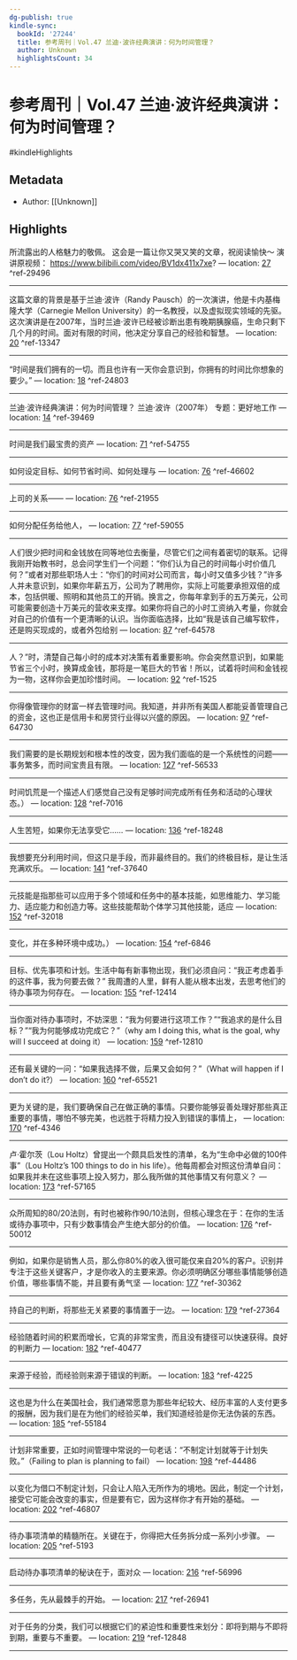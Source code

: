 ```yaml
---
dg-publish: true
kindle-sync:
  bookId: '27244'
  title: 参考周刊｜Vol.47 兰迪·波许经典演讲：何为时间管理？
  author: Unknown
  highlightsCount: 34
---
```


# 参考周刊｜Vol.47 兰迪·波许经典演讲：何为时间管理？

#kindleHighlights

## Metadata
* Author: [[Unknown]]

## Highlights
所流露出的人格魅力的敬佩。 这会是一篇让你又哭又笑的文章，祝阅读愉快～ 演讲原视频： https://www.bilibili.com/video/BV1dx411x7xe? — location: [27]() ^ref-29496

---
这篇文章的背景是基于兰迪·波许（Randy Pausch）的一次演讲，他是卡内基梅隆大学（Carnegie Mellon University）的一名教授，以及虚拟现实领域的先驱。 这次演讲是在2007年，当时兰迪·波许已经被诊断出患有晚期胰腺癌，生命只剩下几个月的时间。面对有限的时间，他决定分享自己的经验和智慧。 — location: [20]() ^ref-13347

---
“时间是我们拥有的一切。而且也许有一天你会意识到，你拥有的时间比你想象的要少。” — location: [18]() ^ref-24803

---
兰迪·波许经典演讲：何为时间管理？ 兰迪·波许（2007年） 专题：更好地工作 — location: [14]() ^ref-39469

---

时间是我们最宝贵的资产 — location: [71]() ^ref-54755

---
如何设定目标、如何节省时间、如何处理与 — location: [76]() ^ref-46602

---
上司的关系—— — location: [76]() ^ref-21955

---
如何分配任务给他人， — location: [77]() ^ref-59055

---

人们很少把时间和金钱放在同等地位去衡量，尽管它们之间有着密切的联系。记得我刚开始教书时，总会问学生们一个问题：“你们认为自己的时间每小时价值几何？”或者对那些职场人士：“你们的时间对公司而言，每小时又值多少钱？”许多人并未意识到，如果你年薪五万，公司为了聘用你，实际上可能要承担双倍的成本，包括供暖、照明和其他员工的开销。换言之，你每年拿到手的五万美元，公司可能需要创造十万美元的营收来支撑。如果你将自己的小时工资纳入考量，你就会对自己的价值有一个更清晰的认识。当你面临选择，比如“我是该自己编写软件，还是购买现成的，或者外包给别 — location: [87]() ^ref-64578

---
人？”时，清楚自己每小时的成本对决策有着重要影响。你会突然意识到，如果能节省三个小时，换算成金钱，那将是一笔巨大的节省！所以，试着将时间和金钱视为一物，这样你会更加珍惜时间。 — location: [92]() ^ref-1525

---
你得像管理你的财富一样去管理时间。我知道，并非所有美国人都能妥善管理自己的资金，这也正是信用卡和房贷行业得以兴盛的原因。 — location: [97]() ^ref-64730

---
我们需要的是长期规划和根本性的改变，因为我们面临的是一个系统性的问题——事务繁多，而时间宝贵且有限。 — location: [127]() ^ref-56533

---
时间饥荒是一个描述人们感觉自己没有足够时间完成所有任务和活动的心理状态。） — location: [128]() ^ref-7016

---
人生苦短，如果你无法享受它…… — location: [136]() ^ref-18248

---
我想要充分利用时间，但这只是手段，而非最终目的。我们的终极目标，是让生活充满欢乐。 — location: [141]() ^ref-37640

---
元技能是指那些可以应用于多个领域和任务中的基本技能，如思维能力、学习能力、适应能力和创造力等。这些技能帮助个体学习其他技能，适应 — location: [152]() ^ref-32018

---
变化，并在多种环境中成功。） — location: [154]() ^ref-6846

---
目标、优先事项和计划。生活中每有新事物出现，我们必须自问：“我正考虑着手的这件事，我为何要去做？” 我周遭的人里，鲜有人能从根本出发，去思考他们的待办事项为何存在。 — location: [155]() ^ref-12414

---
当你面对待办事项时，不妨深思：“我为何要进行这项工作？”“我追求的是什么目标？”“我为何能够成功完成它？”（why am I doing this, what is the goal, why will I succeed at doing it） — location: [159]() ^ref-12810

---
还有最关键的一问：“如果我选择不做，后果又会如何？”（What will happen if I don’t do it?） — location: [160]() ^ref-65521

---
更为关键的是，我们要确保自己在做正确的事情。只要你能够妥善处理好那些真正重要的事情，哪怕不够完美，也远胜于将精力投入到错误的事情上， — location: [170]() ^ref-4346

---
卢·霍尔茨（Lou Holtz）曾提出一个颇具启发性的清单，名为“生命中必做的100件事”（Lou Holtz’s 100 things to do in his life）。他每周都会对照这份清单自问：如果我并未在这些事项上投入努力，那么我所做的其他事情又有何意义？ — location: [173]() ^ref-57165

---
众所周知的80/20法则，有时也被称作90/10法则，但核心理念在于：在你的生活或待办事项中，只有少数事情会产生绝大部分的价值。 — location: [176]() ^ref-50012

---
例如，如果你是销售人员，那么你80%的收入很可能仅来自20%的客户。识别并专注于这些关键客户，才是你收入的主要来源。你必须明确区分哪些事情能够创造价值，哪些事情不能，并且要有勇气坚 — location: [177]() ^ref-30362

---
持自己的判断，将那些无关紧要的事情置于一边。 — location: [179]() ^ref-27364

---
经验随着时间的积累而增长，它真的非常宝贵，而且没有捷径可以快速获得。良好的判断力 — location: [182]() ^ref-40477

---
来源于经验，而经验则来源于错误的判断。 — location: [183]() ^ref-4225

---
这也是为什么在美国社会，我们通常愿意为那些年纪较大、经历丰富的人支付更多的报酬，因为我们是在为他们的经验买单，我们知道经验是你无法伪装的东西。 — location: [185]() ^ref-55184

---
计划非常重要，正如时间管理中常说的一句老话：“不制定计划就等于计划失败。”（Failing to plan is planning to fail） — location: [198]() ^ref-44486

---
以变化为借口不制定计划，只会让人陷入无所作为的境地。因此，制定一个计划，接受它可能会改变的事实，但是要有它，因为这样你才有开始的基础。 — location: [202]() ^ref-46807

---
待办事项清单的精髓所在。关键在于，你得把大任务拆分成一系列小步骤。 — location: [205]() ^ref-5193

---
启动待办事项清单的秘诀在于，面对众 — location: [216]() ^ref-56996

---
多任务，先从最棘手的开始。 — location: [217]() ^ref-26941

---
对于任务的分类，我们可以根据它们的紧迫性和重要性来划分：即将到期与不即将到期，重要与不重要。 — location: [219]() ^ref-12848

---
